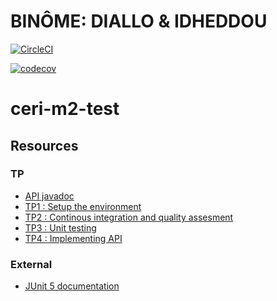 
# BINÔME: DIALLO & IDHEDDOU

[![CircleCI](https://circleci.com/gh/sandalydiallo/ceri-m1-test-2017.svg?style=svg)](https://circleci.com/gh/sandalydiallo/ceri-m1-test-2017)

[![codecov](https://codecov.io/gh/sandalydiallo/ceri-m1-test-2017/branch/master/graph/badge.svg)](https://codecov.io/gh/sandalydiallo/ceri-m1-test-2017)

# ceri-m2-test

## Resources

### TP

- [API javadoc](http://faylixe.fr/ceri-m1-test-2017/javadoc)
- [TP1 : Setup the environment](https://github.com/Faylixe/ceri-m2-test-2017/blob/master/docs/tp1.md)
- [TP2 : Continous integration and quality assesment](https://github.com/Faylixe/ceri-m2-test-2017/blob/master/docs/tp2.md)
- [TP3 : Unit testing](https://github.com/Faylixe/ceri-m2-test-2017/blob/master/docs/tp3.md)
- [TP4 : Implementing API](https://github.com/Faylixe/ceri-m2-test-2017/blob/master/docs/tp4.md)

### External

- [JUnit 5 documentation](http://junit.org/junit5/docs/current/user-guide)
